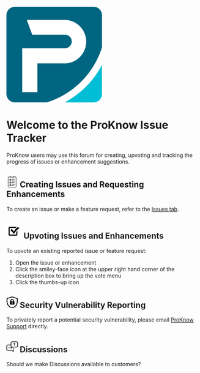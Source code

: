 <p align="left">
  <img src="./.images/pk-icon.svg" width="250" height="250">
</p>

# Welcome to the ProKnow Issue Tracker
ProKnow users may use this forum for creating, upvoting and tracking the progress of issues or enhancement suggestions.

## **<img src="./.images/features.png" width="30" height="30">** Creating Issues and Requesting Enhancements
To create an issue or make a feature request, refer to the [Issues tab](https://github.com/rennerg/issue-tracking-test/issues). 

## **<img src="./.images/vote.jpg" width="40" height="40">** Upvoting Issues and Enhancements
To upvote an existing reported issue or feature request:
1. Open the issue or enhancement 
2. Click the smiley-face icon at the upper right hand corner of the description box to bring up the vote menu
3. Click the thumbs-up icon

## **<img src="./.images/security.jpg" width="30" height="30">** Security Vulnerability Reporting
To privately report a potential security vulnerability, please email [ProKnow Support](mailto:proknowsupport@elekta.com) directly. 

## **<img src="./.images/discuss.png" width="30" height="30">** Discussions 
Should we make Discussions available to customers?
